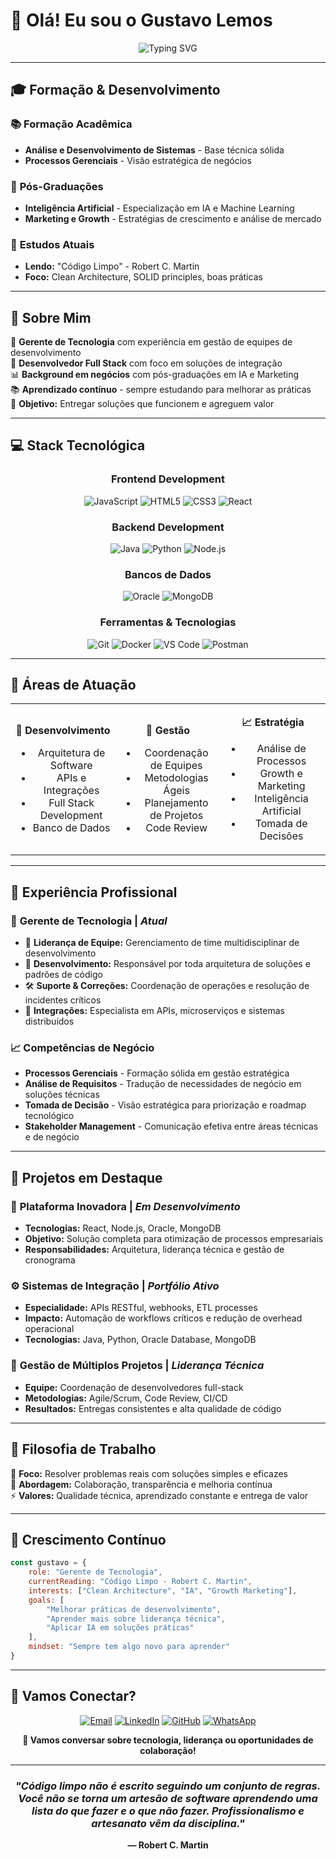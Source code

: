 # 👋 Olá! Eu sou o **Gustavo Lemos**

<div align="center">

![Typing SVG](https://readme-typing-svg.herokuapp.com?font=Fira+Code&size=30&duration=3000&pause=1000&color=36BCF7FF&center=true&vCenter=true&width=600&lines=Desenvolvedor+Full+Stack;Líder+de+Equipe+Tech;Especialista+em+Integração;Focado+em+Crescimento)

</div>

---

## 🎓 **Formação & Desenvolvimento**

### 📚 **Formação Acadêmica**
- **Análise e Desenvolvimento de Sistemas** - Base técnica sólida
- **Processos Gerenciais** - Visão estratégica de negócios

### 🎯 **Pós-Graduações**
- **Inteligência Artificial** - Especialização em IA e Machine Learning
- **Marketing e Growth** - Estratégias de crescimento e análise de mercado

### 📖 **Estudos Atuais**
- **Lendo:** "Código Limpo" - Robert C. Martin
- **Foco:** Clean Architecture, SOLID principles, boas práticas

---

## 🚀 **Sobre Mim**

💼 **Gerente de Tecnologia** com experiência em gestão de equipes de desenvolvimento  
🔧 **Desenvolvedor Full Stack** com foco em soluções de integração  
📊 **Background em negócios** com pós-graduações em IA e Marketing  
📚 **Aprendizado contínuo** - sempre estudando para melhorar as práticas  
🎯 **Objetivo:** Entregar soluções que funcionem e agreguem valor

---

## 💻 **Stack Tecnológica**

<div align="center">

### **Frontend Development**
![JavaScript](https://img.shields.io/badge/JavaScript-F7DF1E?style=for-the-badge&logo=javascript&logoColor=black)
![HTML5](https://img.shields.io/badge/HTML5-E34F26?style=for-the-badge&logo=html5&logoColor=white)
![CSS3](https://img.shields.io/badge/CSS3-1572B6?style=for-the-badge&logo=css3&logoColor=white)
![React](https://img.shields.io/badge/React-20232A?style=for-the-badge&logo=react&logoColor=61DAFB)

### **Backend Development**
![Java](https://img.shields.io/badge/Java-ED8B00?style=for-the-badge&logo=openjdk&logoColor=white)
![Python](https://img.shields.io/badge/Python-3776AB?style=for-the-badge&logo=python&logoColor=white)
![Node.js](https://img.shields.io/badge/Node.js-43853D?style=for-the-badge&logo=node.js&logoColor=white)

### **Bancos de Dados**
![Oracle](https://img.shields.io/badge/Oracle-F80000?style=for-the-badge&logo=oracle&logoColor=white)
![MongoDB](https://img.shields.io/badge/MongoDB-4EA94B?style=for-the-badge&logo=mongodb&logoColor=white)

### **Ferramentas & Tecnologias**
![Git](https://img.shields.io/badge/Git-F05032?style=for-the-badge&logo=git&logoColor=white)
![Docker](https://img.shields.io/badge/Docker-2496ED?style=for-the-badge&logo=docker&logoColor=white)
![VS Code](https://img.shields.io/badge/VS_Code-007ACC?style=for-the-badge&logo=visual-studio-code&logoColor=white)
![Postman](https://img.shields.io/badge/Postman-FF6C37?style=for-the-badge&logo=postman&logoColor=white)

</div>

---

## 🎯 **Áreas de Atuação**

<table align="center">
<tr>
<td align="center" width="33%">

**🔧 Desenvolvimento**
- Arquitetura de Software
- APIs e Integrações
- Full Stack Development
- Banco de Dados

</td>
<td align="center" width="33%">

**👥 Gestão**
- Coordenação de Equipes
- Metodologias Ágeis
- Planejamento de Projetos
- Code Review

</td>
<td align="center" width="33%">

**📈 Estratégia**
- Análise de Processos
- Growth e Marketing
- Inteligência Artificial
- Tomada de Decisões

</td>
</tr>
</table>

---

## 💼 **Experiência Profissional**

### 🚀 **Gerente de Tecnologia** | *Atual*
- 👥 **Liderança de Equipe:** Gerenciamento de time multidisciplinar de desenvolvimento
- 🔧 **Desenvolvimento:** Responsável por toda arquitetura de soluções e padrões de código
- 🛠️ **Suporte & Correções:** Coordenação de operações e resolução de incidentes críticos
- 🔗 **Integrações:** Especialista em APIs, microserviços e sistemas distribuídos

### 📈 **Competências de Negócio**
- **Processos Gerenciais** - Formação sólida em gestão estratégica
- **Análise de Requisitos** - Tradução de necessidades de negócio em soluções técnicas
- **Tomada de Decisão** - Visão estratégica para priorização e roadmap tecnológico
- **Stakeholder Management** - Comunicação efetiva entre áreas técnicas e de negócio

---

## 🚧 **Projetos em Destaque**

### 🔭 **Plataforma Inovadora** | *Em Desenvolvimento*
- **Tecnologias:** React, Node.js, Oracle, MongoDB
- **Objetivo:** Solução completa para otimização de processos empresariais
- **Responsabilidades:** Arquitetura, liderança técnica e gestão de cronograma

### ⚙️ **Sistemas de Integração** | *Portfólio Ativo*
- **Especialidade:** APIs RESTful, webhooks, ETL processes
- **Impacto:** Automação de workflows críticos e redução de overhead operacional
- **Tecnologias:** Java, Python, Oracle Database, MongoDB

### 🎯 **Gestão de Múltiplos Projetos** | *Liderança Técnica*
- **Equipe:** Coordenação de desenvolvedores full-stack
- **Metodologias:** Agile/Scrum, Code Review, CI/CD
- **Resultados:** Entregas consistentes e alta qualidade de código  

---

## 🌟 **Filosofia de Trabalho**

🎯 **Foco:** Resolver problemas reais com soluções simples e eficazes  
🤝 **Abordagem:** Colaboração, transparência e melhoria contínua  
⚡ **Valores:** Qualidade técnica, aprendizado constante e entrega de valor

---

## 🌱 **Crescimento Contínuo**

```javascript
const gustavo = {
    role: "Gerente de Tecnologia",
    currentReading: "Código Limpo - Robert C. Martin",
    interests: ["Clean Architecture", "IA", "Growth Marketing"],
    goals: [
        "Melhorar práticas de desenvolvimento",
        "Aprender mais sobre liderança técnica",
        "Aplicar IA em soluções práticas"
    ],
    mindset: "Sempre tem algo novo para aprender"
}
```

---

## 🤝 **Vamos Conectar?**

<div align="center">

[![Email](https://img.shields.io/badge/Email-D14836?style=for-the-badge&logo=gmail&logoColor=white)](mailto:gustavo.lemos@updatecommit.com)
[![LinkedIn](https://img.shields.io/badge/LinkedIn-0077B5?style=for-the-badge&logo=linkedin&logoColor=white)](https://www.linkedin.com/in/lgustavo-lemos/)
[![GitHub](https://img.shields.io/badge/GitHub-100000?style=for-the-badge&logo=github&logoColor=white)](#)
[![WhatsApp](https://img.shields.io/badge/WhatsApp-25D366?style=for-the-badge&logo=whatsapp&logoColor=white)](#)

**💬 Vamos conversar sobre tecnologia, liderança ou oportunidades de colaboração!**

</div>

---

<div align="center">

### *"Código limpo não é escrito seguindo um conjunto de regras. Você não se torna um artesão de software aprendendo uma lista do que fazer e o que não fazer. Profissionalismo e artesanato vêm da disciplina."*
**— Robert C. Martin**

</div>
